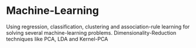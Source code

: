 # Machine-Learning

Using regression, classification, clustering and association-rule learning 
for solving several machine-learning problems.
Dimensionality-Reduction techniques like PCA, LDA and Kernel-PCA
